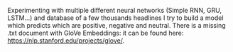Experimenting with multiple different neural networks (Simple RNN, GRU, LSTM...) and database of a few thousands headlines I try to build a model which predicts which are positive, negative and neutral. There is a missing .txt document with GloVe Embeddings: it can be found here: https://nlp.stanford.edu/projects/glove/.
